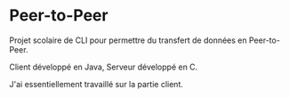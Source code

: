 # Peer-to-Peer

Projet scolaire de CLI pour permettre du transfert de données en Peer-to-Peer.

Client développé en Java, Serveur développé en C.

J'ai essentiellement travaillé sur la partie client.
